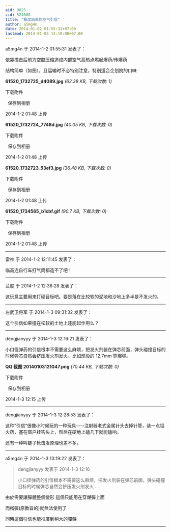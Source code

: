 ```yaml
---
aid: 9025
zid: 524608
title: "极度简单的空气引信"
author: a5mg4n
date: 2014-01-02 01:55:31+07:00
lastmod: 2014-01-03 13:19:00+07:00
---
```


a5mg4n 于 2014-1-2 01:55:31 发表了：

依靠撞击后前方空腔压缩造成内部空气高热点燃起爆药/传爆药

结构简单（如图），且运输时不必特别注意，特别适合企划院的口味

**61520_1732725_d4089.jpg** _(62.38 KB, 下载次数: 1)_

下载附件

&nbsp;
保存到相册

2014-1-2 01:48 上传

**61520_1732724_7748d.jpg** _(40.05 KB, 下载次数: 0)_

下载附件

&nbsp;
保存到相册

2014-1-2 01:48 上传

**61520_1732723_53ef3.jpg** _(36.48 KB, 下载次数: 0)_

下载附件

&nbsp;
保存到相册

2014-1-2 01:48 上传

**61520_1734565_b1cbf.gif** _(90.7 KB, 下载次数: 0)_

下载附件

&nbsp;
保存到相册

2014-1-2 01:48 上传

---

雷神 于 2014-1-2 12:11:45 发表了：

临高连自行车打气筒都造不了吧！

---

兰度 于 2014-1-2 12:36:28 发表了：

这玩意主要用来打硬目标吧。要是落在比较软的泥地和沙地上多半是不发火的。

---

左武卫将军 于 2014-1-3 09:31:32 发表了：

这个引信如果撞在松软的土地上还能起作用么？

---

dengjianyyy 于 2014-1-3 12:16:21 发表了：

小口径弹药的引信根本不需要这么麻烦，把发火剂装在弹芯前面，弹头碰撞目标的时候弹芯自然会挤压发火剂发火。比如现役的 12.7mm 穿爆弹。

**QQ 截图 20140103121047.png** _(70.44 KB, 下载次数: 0)_

下载附件

&nbsp;
保存到相册

2014-1-3 12:15 上传

---

dengjianyyy 于 2014-1-3 12:28:53 发表了：

这种”引信“很像小时候玩的一种玩具----注射器老式金属针头去掉针管，装一点铝火药，塞在窗户挂钩头上，然后在硬地上磕几下就能磕响。

还有一种叫链子枪击发原理也差不多。

---

a5mg4n 于 2014-1-3 13:19:22 发表了：

> dengjianyyy 发表于 2014-1-3 12:16
>
> 小口径弹药的引信根本不需要这么麻烦，把发火剂装在弹芯前面，弹头碰撞目标的时候弹芯自然会挤压发火剂发火 ...

由於需要讓彈體整個變形 這個只能用在穿爆彈上面

而榴彈(原教旨的)就無法使用了

同時這個引信也能推廣到稍大的彈藥

---
